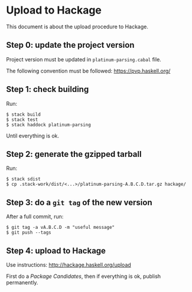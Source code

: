 # Upload to Hackage
This document is about the upload procedure to Hackage.

## Step 0: update the project version
Project version must be updated in `platinum-parsing.cabal` file.

The following convention must be followed: https://pvp.haskell.org/

## Step 1: check building
Run:

  ```console
  $ stack build
  $ stack test
  $ stack haddock platinum-parsing
  ```

Until everything is ok.

## Step 2: generate the gzipped tarball
Run:

  ```console
  $ stack sdist
  $ cp .stack-work/dist/<...>/platinum-parsing-A.B.C.D.tar.gz hackage/
  ```

## Step 3: do a `git tag` of the new version
After a full commit, run:

  ```console
  $ git tag -a vA.B.C.D -m "useful message"
  $ git push --tags
  ```

## Step 4: upload to Hackage
Use instructions: http://hackage.haskell.org/upload

First do a _Package Candidates_, then if everything is ok, publish permanently.
